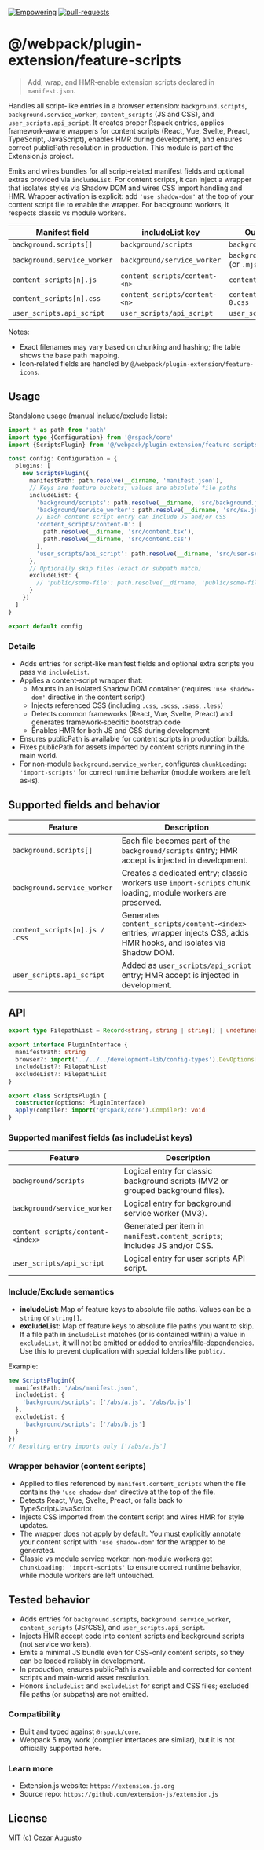 [empowering-image]: https://img.shields.io/badge/Empowering-Extension.js-0971fe
[empowering-url]: https://extension.js.org
[pr-welcome-image]: https://img.shields.io/badge/pull--requests-welcome-2ecc40
[pr-welcome-url]: https://github.com/extension-js/extension.js/pulls
[extensionjs-image]: https://img.shields.io/badge/Extension.js-0971fe

[![Empowering][empowering-image]][empowering-url] [![pull-requests][pr-welcome-image]][pr-welcome-url]

# @/webpack/plugin-extension/feature-scripts

> Add, wrap, and HMR‑enable extension scripts declared in `manifest.json`.

Handles all script-like entries in a browser extension: `background.scripts`, `background.service_worker`, `content_scripts` (JS and CSS), and `user_scripts.api_script`. It creates proper Rspack entries, applies framework‑aware wrappers for content scripts (React, Vue, Svelte, Preact, TypeScript, JavaScript), enables HMR during development, and ensures correct publicPath resolution in production. This module is part of the Extension.js project.

Emits and wires bundles for all script‑related manifest fields and optional extras provided via `includeList`. For content scripts, it can inject a wrapper that isolates styles via Shadow DOM and wires CSS import handling and HMR. Wrapper activation is explicit: add `'use shadow-dom'` at the top of your content script file to enable the wrapper. For background workers, it respects classic vs module workers.

| Manifest field              | includeList key               | Output path example                        |
| --------------------------- | ----------------------------- | ------------------------------------------ |
| `background.scripts[]`      | `background/scripts`          | `background/scripts.js`                    |
| `background.service_worker` | `background/service_worker`   | `background/service_worker.js` (or `.mjs`) |
| `content_scripts[n].js`     | `content_scripts/content-<n>` | `content_scripts/content-0.js`             |
| `content_scripts[n].css`    | `content_scripts/content-<n>` | `content_scripts/content-0.css`            |
| `user_scripts.api_script`   | `user_scripts/api_script`     | `user_scripts/api_script.js`               |

Notes:

- Exact filenames may vary based on chunking and hashing; the table shows the base path mapping.
- Icon‑related fields are handled by `@/webpack/plugin-extension/feature-icons`.

## Usage

Standalone usage (manual include/exclude lists):

```ts
import * as path from 'path'
import type {Configuration} from '@rspack/core'
import {ScriptsPlugin} from '@/webpack/plugin-extension/feature-scripts'

const config: Configuration = {
  plugins: [
    new ScriptsPlugin({
      manifestPath: path.resolve(__dirname, 'manifest.json'),
      // Keys are feature buckets; values are absolute file paths
      includeList: {
        'background/scripts': path.resolve(__dirname, 'src/background.js'),
        'background/service_worker': path.resolve(__dirname, 'src/sw.js'),
        // Each content script entry can include JS and/or CSS
        'content_scripts/content-0': [
          path.resolve(__dirname, 'src/content.tsx'),
          path.resolve(__dirname, 'src/content.css')
        ],
        'user_scripts/api_script': path.resolve(__dirname, 'src/user-script.js')
      },
      // Optionally skip files (exact or subpath match)
      excludeList: {
        // 'public/some-file': path.resolve(__dirname, 'public/some-file.js')
      }
    })
  ]
}

export default config
```

### Details

- Adds entries for script-like manifest fields and optional extra scripts you pass via `includeList`.
- Applies a content‑script wrapper that:
  - Mounts in an isolated Shadow DOM container (requires `'use shadow-dom'` directive in the content script)
  - Injects referenced CSS (including `.css`, `.scss`, `.sass`, `.less`)
  - Detects common frameworks (React, Vue, Svelte, Preact) and generates framework‑specific bootstrap code
  - Enables HMR for both JS and CSS during development
- Ensures publicPath is available for content scripts in production builds.
- Fixes publicPath for assets imported by content scripts running in the main world.
- For non‑module `background.service_worker`, configures `chunkLoading: 'import-scripts'` for correct runtime behavior (module workers are left as‑is).

## Supported fields and behavior

| Feature                        | Description                                                                                                            |
| ------------------------------ | ---------------------------------------------------------------------------------------------------------------------- |
| `background.scripts[]`         | Each file becomes part of the `background/scripts` entry; HMR accept is injected in development.                       |
| `background.service_worker`    | Creates a dedicated entry; classic workers use `import-scripts` chunk loading, module workers are preserved.           |
| `content_scripts[n].js / .css` | Generates `content_scripts/content-<index>` entries; wrapper injects CSS, adds HMR hooks, and isolates via Shadow DOM. |
| `user_scripts.api_script`      | Added as `user_scripts/api_script` entry; HMR accept is injected in development.                                       |

## API

```ts
export type FilepathList = Record<string, string | string[] | undefined>

export interface PluginInterface {
  manifestPath: string
  browser?: import('../../../development-lib/config-types').DevOptions['browser']
  includeList?: FilepathList
  excludeList?: FilepathList
}

export class ScriptsPlugin {
  constructor(options: PluginInterface)
  apply(compiler: import('@rspack/core').Compiler): void
}
```

### Supported manifest fields (as includeList keys)

| Feature                           | Description                                                                     |
| --------------------------------- | ------------------------------------------------------------------------------- |
| `background/scripts`              | Logical entry for classic background scripts (MV2 or grouped background files). |
| `background/service_worker`       | Logical entry for background service worker (MV3).                              |
| `content_scripts/content-<index>` | Generated per item in `manifest.content_scripts`; includes JS and/or CSS.       |
| `user_scripts/api_script`         | Logical entry for user scripts API script.                                      |

### Include/Exclude semantics

- **includeList**: Map of feature keys to absolute file paths. Values can be a `string` or `string[]`.
- **excludeList**: Map of feature keys to absolute file paths you want to skip. If a file path in `includeList` matches (or is contained within) a value in `excludeList`, it will not be emitted or added to entries/file‑dependencies. Use this to prevent duplication with special folders like `public/`.

Example:

```ts
new ScriptsPlugin({
  manifestPath: '/abs/manifest.json',
  includeList: {
    'background/scripts': ['/abs/a.js', '/abs/b.js']
  },
  excludeList: {
    'background/scripts': ['/abs/b.js']
  }
})
// Resulting entry imports only ['/abs/a.js']
```

### Wrapper behavior (content scripts)

- Applied to files referenced by `manifest.content_scripts` when the file contains the `'use shadow-dom'` directive at the top of the file.
- Detects React, Vue, Svelte, Preact, or falls back to TypeScript/JavaScript.
- Injects CSS imported from the content script and wires HMR for style updates.
- The wrapper does not apply by default. You must explicitly annotate your content script with `'use shadow-dom'` for the wrapper to be generated.
- Classic vs module service worker: non‑module workers get `chunkLoading: 'import-scripts'` to ensure correct runtime behavior, while module workers are left untouched.

## Tested behavior

- Adds entries for `background.scripts`, `background.service_worker`, `content_scripts` (JS/CSS), and `user_scripts.api_script`.
- Injects HMR accept code into content scripts and background scripts (not service workers).
- Emits a minimal JS bundle even for CSS-only content scripts, so they can be loaded reliably in development.
- In production, ensures publicPath is available and corrected for content scripts and main-world asset resolution.
- Honors `includeList` and `excludeList` for script and CSS files; excluded file paths (or subpaths) are not emitted.

### Compatibility

- Built and typed against `@rspack/core`.
- Webpack 5 may work (compiler interfaces are similar), but it is not officially supported here.

### Learn more

- Extension.js website: `https://extension.js.org`
- Source repo: `https://github.com/extension-js/extension.js`

## License

MIT (c) Cezar Augusto
